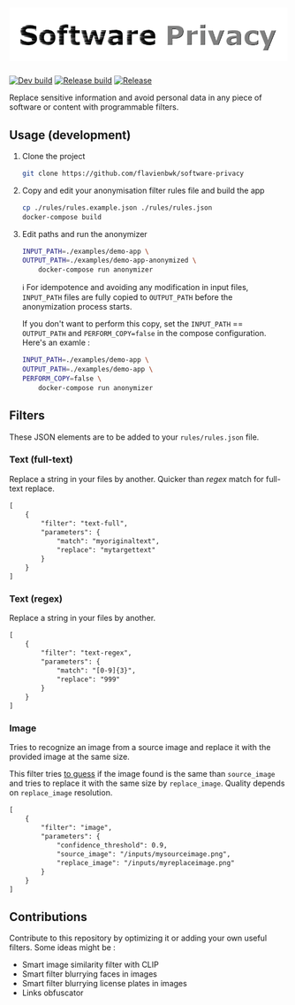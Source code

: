 # ![Logo of Software Privacy](./software-privacy.png)

[![Dev build](https://github.com/flavienbwk/software-privacy/actions/workflows/build.yaml/badge.svg)](https://github.com/flavienbwk/software-privacy/actions/workflows/build.yaml)
[![Release build](https://github.com/flavienbwk/software-privacy/actions/workflows/release.yaml/badge.svg)](https://github.com/flavienbwk/software-privacy/actions/workflows/release.yaml)
[![Release](https://github.com/flavienbwk/software-privacy/actions/workflows/release.yaml/badge.svg?event=release)](https://github.com/flavienbwk/software-privacy/actions/workflows/release.yaml)

Replace sensitive information and avoid personal data in any piece of software or content with programmable filters.

## Usage (development)

1. Clone the project

    ```bash
    git clone https://github.com/flavienbwk/software-privacy
    ```

2. Copy and edit your anonymisation filter rules file and build the app

    ```bash
    cp ./rules/rules.example.json ./rules/rules.json
    docker-compose build
    ```

3. Edit paths and run the anonymizer

    ```bash
    INPUT_PATH=./examples/demo-app \
    OUTPUT_PATH=./examples/demo-app-anonymized \
        docker-compose run anonymizer
    ```

    :information_source: For idempotence and avoiding any modification in input files, `INPUT_PATH` files are fully copied to `OUTPUT_PATH` before the anonymization process starts.

    If you don't want to perform this copy, set the `INPUT_PATH` == `OUTPUT_PATH` and `PERFORM_COPY=false` in the compose configuration. Here's an examle :

    ```bash
    INPUT_PATH=./examples/demo-app \
    OUTPUT_PATH=./examples/demo-app \
    PERFORM_COPY=false \
        docker-compose run anonymizer
    ```

## Filters

These JSON elements are to be added to your `rules/rules.json` file.

### Text (full-text)

Replace a string in your files by another. Quicker than _regex_ match for full-text replace.

```jsonc
[
    {
        "filter": "text-full",
        "parameters": {
            "match": "myoriginaltext",
            "replace": "mytargettext"
        }
    }
]
```

### Text (regex)

Replace a string in your files by another.

```jsonc
[
    {
        "filter": "text-regex",
        "parameters": {
            "match": "[0-9]{3}",
            "replace": "999"
        }
    }
]
```

### Image

Tries to recognize an image from a source image and replace it with the provided image at the same size.

This filter tries [to guess](https://stackoverflow.com/questions/69338654/find-similar-image-if-resolution-was-changed) if the image found is the same than `source_image` and tries to replace it with the same size by `replace_image`. Quality depends on `replace_image` resolution.

```jsonc
[
    {
        "filter": "image",
        "parameters": {
            "confidence_threshold": 0.9,
            "source_image": "/inputs/mysourceimage.png",
            "replace_image": "/inputs/myreplaceimage.png"
        }
    }
]
```

## Contributions

Contribute to this repository by optimizing it or adding your own useful filters. Some ideas might be :

- Smart image similarity filter with CLIP
- Smart filter blurrying faces in images
- Smart filter blurrying license plates in images
- Links obfuscator
